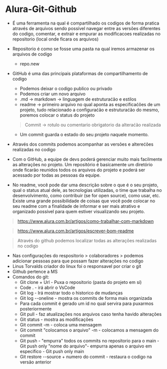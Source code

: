 # Alura-Git-Github

- É uma ferramenta na qual é compartilhado os codigos de forma pratica através de arquivos sendo possível navegar entre as versões diferentes do codigo, comentar, e extrair e empurar as modificacoes realizadas no repositorio (local onde ficara os arquivos)
- Repositorio é como se fosse uma pasta na qual iremos armazenar os arquivos de codigo
    - repo.new
- GitHub é uma das principais plataformas de compartilhamento de codigo
    - Podemos deixar o codigo publico ou privado
    - Podemos criar um novo arquivo
    - .md → markdown → linguagem de estruturaćão e estilos
    - readme → primeiro arquivo no qual aponta as especificaćões de um projeto, tudo relacionado a configuraćão e estruturaćão do mesmo, poremos colocar o status do projeto
    
  > Commit → rotulo ou comentario obrigatorio da alteraćão realizada 
  - Um commit guarda o estado do seu projeto naquele momento. 
  
- Através dos commits podemos acompanhar as versões e alterećões realizadas no codigo
- Com o GitHub, a equipe de devs poderá gerenciar muito mais facilmente as alterações no projeto. Um repositório é basicamente um diretório onde ficarão reunidos todos os arquivos do projeto e poderá ser acessado por todas as pessoas da equipe.
- No readme, você pode dar uma descrição sobre o que é o seu projeto, qual o status atual dele, as tecnologias utilizadas, o time que trabalha no desenvolvimento, como contribuir (se for open source), como usar, etc. Existe uma grande possibilidade de coisas que você pode colocar no seu readme com a finalidade de informar e ser mais atrativo e organizado possível para quem estiver visualizando seu projeto.

> https://www.alura.com.br/artigos/como-trabalhar-com-markdown

> https://www.alura.com.br/artigos/escrever-bom-readme

> Através do github podemos localizar todas as alterações realizadas no codigo

- Nas configurações do respositorio > colaboradores > podemos adicionar pessoas para que possam fazer alterações no codigo 
- Linus Torvalds criador do linux foi o responsavel por criar o git
- Github pertence a MS 
- Comandos do git:
    - Git clone + Url - Puxa o repositorio (pasta do projeto em sí)
    - Code .  - irá abrir o VsCode
    - Git log - Irá mostrar todo o historico de mudanças
    - Git log --oneline - mostra os commits de forma mais organizada
    - Para cada commit é gerado um id no qual servira para puxarmos posteriormente
    - Git pull - faz atualizações nos arquivos caso tenha havido alterações
    - Git status - mostra as modificações
    - Git commit -m - coloca uma mensagem
    - Git commit "colocamos o arquivo" -m - colocamos a mensagem do commit
    - Git push - "empurra" todos os commits no repositorio para o main
            - Git push only "nome do arquivo"- empurra apenas o arquivo em especifico
            - Git push only main
    - Git restore --source + numero do commit - restaura o codigo na versão anterior
